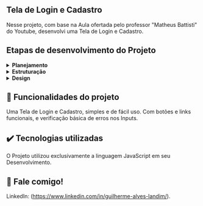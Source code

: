 ## Tela de Login e Cadastro

Nesse projeto, com base na Aula ofertada pelo professor "Matheus Battisti" do Youtube, desenvolvi uma Tela de Login e Cadastro.

## Etapas de desenvolvimento do Projeto

<details>
 <summary><b>Planejamento</b></summary>
   Inicialmente, meu foco foi em estruturar o layout, e posicionar os componentes utilizando conceitos do Flex Box posteriormente com CSS. Após as etapas de estruturação da página, posicionamento e estilização, foquei em tornar as páginas de Login e Cadastro funcionais. 
</details>

<details>
  <summary><b>Estruturação</b></summary>
    A estruturação do Projeto foi feito no VSCode, com as páginas HTML, e o posicionamento dos componentes com CSS.   
</details>

<details>
  <summary><b>Design</b></summary>
    Após a estruturação, finalizei a Calculadora, adicionando Cores e estilizando Textos e Bordas.
</details>

## 🔨 Funcionalidades do projeto

Uma Tela de Login e Cadastro, simples e de fácil uso. Com botões e links funcionais, e verificação básica de erros nos Inputs.

## ✔️ Tecnologias utilizadas

O Projeto utilizou exclusivamente a linguagem JavaScript em seu Desenvolvimento.

## 💭 Fale comigo!

LinkedIn: (https://www.linkedin.com/in/guilherme-alves-landim/).
